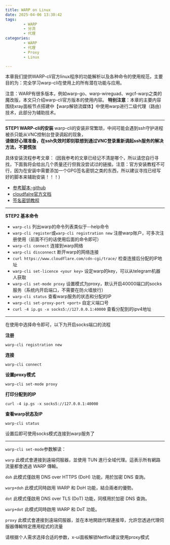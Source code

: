 ```yaml
---
title: WARP on Linux
date: 2025-04-06 13:30:42
tags:
        - WARP
        - 分流
        - 代理
categories:
        - WARP
        - 代理
        - Proxy
        - Linux

---
```


本章我们提供WARP-cli官方linux程序的功能解析以及各种命令的使用规范，主要目的为：完全学习warp-cli在使用上的所有潜在功能与应用。

注意：WARP有很多版本，例如warp-go、warp-wireguad、wgcf-warp之类的魔改版，本文只介绍warp-cli官方版本的使用内容。
**特别注意**：本章的主要内容围绕xray面板节点搭建中【warp解锁流媒体】中使用warp进行二级代理（路由）技术，此部分为辅助技术。

---

**STEP1 WARP-cli的安装**
warp-cli的安装非常繁琐，中间可能会遇到ssh守护进程被杀只能从VNC控制台登录调起的现象，  
**请做好心理准备，在ssh失效时即刻联想到通过VNC登录重新调起ssh服务的解决方法，不要慌张**

具体安装流程参考文章：
(因我参考的文章已经记不清是哪个，所以请您自行寻找，下面我将会给出几个质量还行但我没尝试过的链接。注意：官方安装教程不可行，因为在安装中需要添加一个GPG签名密钥之类的东西，所以建议寻找已经写好的脚本来辅助安装！！！)

- [参考脚本-github](https://github.com/P3TERX/warp.sh)
- [cloudfalre官方文档](https://blog.cloudflare.com/zh-cn/announcing-warp-for-linux-and-proxy-mode/)
- [签名密钥教程](https://jeam.org/40352f0)

---

**STEP2 基本命令**

- `warp-cli`  列出warp的命令列表类似于--help命令
- `warp-cli register`或`warp-cli registration new` 注册warp账户，可多次注册使用（前面不行的话使用后面的命令即可）
- `warp-cli connect` 连接到warp网络
- `warp-cli disconnect` 断开warp的网络连接
- `curl https://www.cloudflare.com/cdn-cgi/trace/`  检查连接后分配的IP地址
- `warp-cli set-licence <your key>`  设定warp的key，可以从telegram机器人获取
- `warp-cli set-mode proxy` 设置模式为proxy，默认开启40000端口的socks服务（系统内开启端口，不需要在防火墙放行）
- `warp-cli status` 查看warp服务的状态和分配的IP
- `warp-cli set-proxy-port <port>`  自定义端口号
- `curl -4 ip.gs -x socks5://127.0.0.1:40000`  查看分配到的ipv4地址

---

在使用中选择命令即可，以下为开启socks端口的流程

**注册**

```
warp-cli registration new
```

**连接**

```
warp-cli connect
```

**设置proxy模式**

```
warp-cli set-mode proxy
```

**打印分配到的IP**

```
curl -4 ip.gs -x socks5://127.0.0.1:40000
```

**查看warp状态及IP**

```
warp-cli status
```

设置后即可使用socks模式连接到warp服务了

---


`warp-cli set-mode`参数解读：


`warp`
此模式會連接到遠端伺服器，並使用 TUN 進行全域代理。這表示所有網路流量都會透過 WARP 傳輸。



`doh`
此模式僅啟用 DNS over HTTPS (DoH) 功能，用於加密 DNS 查詢。



`warp+doh`
此模式同時啟用 WARP 和 DoH 功能，結合兩者的優勢。



`dot`
此模式僅啟用 DNS over TLS (DoT) 功能，同樣用於加密 DNS 查詢。



`warp+dot`
此模式同時啟用 WARP 和 DoT 功能。



`proxy`
此模式會連接到遠端伺服器，並在本地開啟代理連接埠，允許您透過代理伺服器傳輸特定應用程式的流量


请根据个人需求选择合适的参数，x-ui面板解锁Netflix建议使用proxy模式